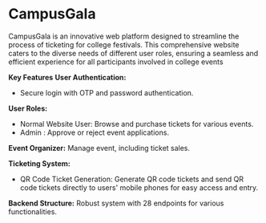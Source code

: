 # CampusGala
CampusGala is an innovative web platform designed to streamline the process of ticketing for college festivals. This comprehensive website caters to the diverse needs of different user roles, ensuring a seamless and efficient experience for all participants involved in college events

**Key Features**
**User Authentication:** 
  - Secure login with OTP and password authentication.
    
**User Roles:** 
  - Normal Website User: Browse and purchase tickets for various events.
  - Admin : Approve or reject event applications.
   
**Event Organizer:** Manage event, including ticket sales.

**Ticketing System:** 
  - QR Code Ticket Generation: Generate QR code tickets and send QR code tickets directly to users' mobile phones for easy access and entry.
    
**Backend Structure:** Robust system with 28 endpoints for various functionalities.
